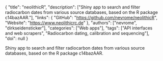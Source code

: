 {
  "title": "neolithicR",
  "description": ["Shiny app to search and filter radiocarbon dates from various source databases, based on the R package c14bazAAR."],
  "links": {
    "GitHub": "https://github.com/nevrome/neolithicR",
    "Website": "https://www.neolithicrc.de"
  },
  "authors": ["nevrome", "dirkseidensticker"],
  "categories": ["Web apps"],
  "tags": ["API interfaces and web scrapers", "Radiocarbon dating, calibration and sequencing"],
  "doi": null
}

<!-- Generated by csv2md.R – do not edit by hand -->

Shiny app to search and filter radiocarbon dates from various source databases, based on the R package c14bazAAR.